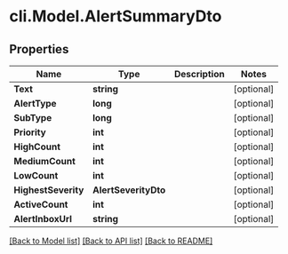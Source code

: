 # cli.Model.AlertSummaryDto

## Properties

Name | Type | Description | Notes
------------ | ------------- | ------------- | -------------
**Text** | **string** |  | [optional] 
**AlertType** | **long** |  | [optional] 
**SubType** | **long** |  | [optional] 
**Priority** | **int** |  | [optional] 
**HighCount** | **int** |  | [optional] 
**MediumCount** | **int** |  | [optional] 
**LowCount** | **int** |  | [optional] 
**HighestSeverity** | **AlertSeverityDto** |  | [optional] 
**ActiveCount** | **int** |  | [optional] 
**AlertInboxUrl** | **string** |  | [optional] 

[[Back to Model list]](../README.md#documentation-for-models) [[Back to API list]](../README.md#documentation-for-api-endpoints) [[Back to README]](../README.md)

